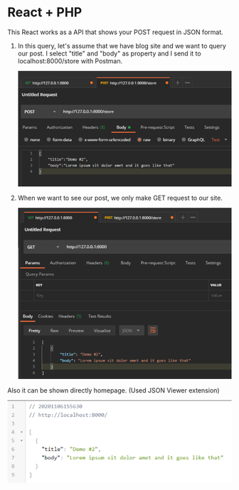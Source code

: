 # React + PHP

This React works as a API that shows your POST request in JSON format.

1. In this query, let's assume that we have blog site and we want to query our post. I select "title" and "body" as property and I send it to localhost:8000/store with Postman.
   

   ![POST](post.png)

   

2. When we want to see our post, we only make GET request to our site. 
   

   ![GET](get.png)

Also it can be shown directly homepage. (Used JSON Viewer extension)

![WEB](web.png)